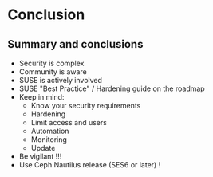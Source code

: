 <!-- .slide: data-state="section-break" id="section-break-8" data-timing="10s" -->
# Conclusion


<!-- .slide: data-state="normal" id="conclusion-0" data-timing="20s" data-menu-title="Conclusion" -->
## Summary and conclusions

* Security is complex <!-- .element class="fragment" -->
* Community is aware <!-- .element class="fragment" -->
* SUSE is actively involved <!-- .element class="fragment" -->
* SUSE "Best Practice" / Hardening guide on the roadmap <!-- .element class="fragment" -->
* Keep in mind: <!-- .element class="fragment" -->
  * Know your security requirements <!-- .element class="fragment" -->
  * Hardening <!-- .element class="fragment" -->
  * Limit access and users <!-- .element class="fragment" -->
  * Automation <!-- .element class="fragment" -->
  * Monitoring <!-- .element class="fragment" -->
  * Update <!-- .element class="fragment" -->
* Be vigilant !!! <!-- .element class="fragment" -->
* Use Ceph Nautilus release (SES6 or later) !<!-- .element class="fragment" -->
